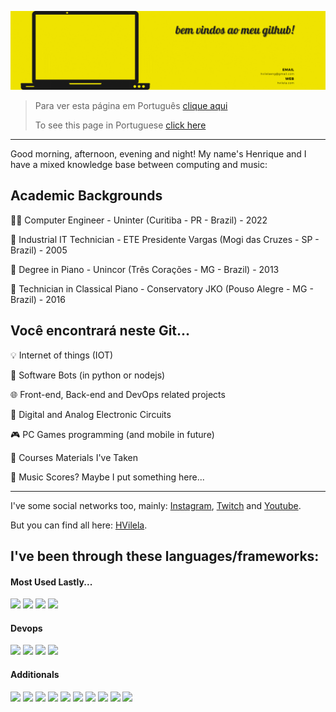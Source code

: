 ![Top Screen](TopScreenGitHub.gif)

> Para ver esta página em Português [clique aqui](https://github.com/vilelalabs/vilelalabs/blob/main/README-ptbr.md)
> 
> To see this page in Portuguese [click here](https://github.com/vilelalabs/vilelalabs/blob/main/README-ptbr.md)
---

Good morning, afternoon, evening and night! My name's Henrique and I have a mixed knowledge base between computing and music:

## Academic Backgrounds

👨‍💻 Computer Engineer - Uninter (Curitiba - PR - Brazil) - 2022

🔧 Industrial IT Technician - ETE Presidente Vargas (Mogi das Cruzes - SP - Brazil) - 2005

🎹 Degree in Piano - Unincor (Três Corações - MG - Brazil) - 2013

🎼 Technician in Classical Piano - Conservatory JKO (Pouso Alegre - MG - Brazil) - 2016


##  Você encontrará neste Git...

💡 Internet of things (IOT)

🤖 Software Bots (in python or nodejs)

🌐 Front-end, Back-end and DevOps related projects

🔌 Digital and Analog Electronic Circuits

🎮 PC Games programming (and mobile in future)

📖 Courses Materials I've Taken

🎼 Music Scores? Maybe I put something here...

---
I've some social networks too, mainly: [Instagram](https://instagram.com/henriquevilelamusic), [Twitch](https://twitch.tv/vilelalabs) and [Youtube](https://youtube.com/henriquevilelamusic).

But you can find all here: [HVilela](https://hvilela.com/social).

## I've been through these languages/frameworks:

#### Most Used Lastly...
![](https://img.shields.io/badge/next%20js-333333?logo=nextdotjs&logoColor=black&style=plastic)
![](https://img.shields.io/badge/-TypeScript-007ACC?logo=typescript&logoColor=white&style=plastic) 
![](https://img.shields.io/badge/-ReactJs-61DAFB?logo=react&logoColor=white&style=plastic)
![](https://img.shields.io/badge/-C++-00599C?logo=cplusplus&logoColor=white&style=plastic) 
#### Devops
![](https://img.shields.io/badge/AWS-FF9900?logo=amazonaws&logoColor=black&style=plastic)
![](https://img.shields.io/badge/-Terraform-7B42BC?logo=terraform&logoColor=white&style=plastic)
![](https://img.shields.io/badge/-Docker-2496ED?logo=docker&logoColor=white&style=plastic)
![](https://img.shields.io/badge/-Jenkins-D24939?logo=jenkins&logoColor=white&style=plastic)
#### Additionals
![](https://img.shields.io/badge/-PostrgeSQL-4169E1?logo=PostgreSQL&logoColor=white&style=plastic)
![](https://img.shields.io/badge/MongoDB-4EA94B?logo=mongodb&logoColor=black&style=plastic)
![](https://img.shields.io/badge/-C++%20for%20Arduino-00979D?logo=arduino&logoColor=white&style=plastic) 
![](https://img.shields.io/badge/-C-A8B9CC?logo=c&logoColor=white&style=plastic) 
![](https://img.shields.io/badge/-Assembly%20for%20PIC-007AAC?logo=assemblyscript&logoColor=white&style=plastic)
![](https://img.shields.io/badge/-JavaScript-F7DF1E?logo=javascript&logoColor=white&style=plastic)
![](https://img.shields.io/badge/-React%20Native-61DAFB?logo=react&logoColor=white&style=plastic)
![](https://img.shields.io/badge/-Python-007AAC?logo=python&logoColor=white&style=plastic)
![](https://img.shields.io/badge/-VueJS-4FC08D?logo=vue.js&logoColor=white&style=plastic)
![](https://img.shields.io/badge/-Java-007396?logo=java&logoColor=white&style=plastic)

<!--
## Git Statistics...
<!-- estatísticas e configurações em : https://github.com/anuraghazra/github-readme-stats --
![Stats](https://github-readme-stats.vercel.app/api?username=vilelalabs&show_icons=true&theme=radical&custom_title=Minhas%20estatísticas%20no%20Github) 
![Top Langs](https://github-readme-stats.vercel.app/api/top-langs/?username=vilelalabs&show_icons=true&theme=radical&langs_count=5)

[![Card](https://github-readme-stats.vercel.app/api/pin/?username=vilelalabs&repo=VLHome&show_icons=true&theme=radical)](https://github.com/vilelalabs/vlhome)
[![Card](https://github-readme-stats.vercel.app/api/pin/?username=vilelalabs&repo=vlhomeHFModel02&show_icons=true&theme=radical)](https://github.com/vilelalabs/vlhomeHFModel02)
[![Card](https://github-readme-stats.vercel.app/api/pin/?username=vilelalabs&repo=tasklist2&show_icons=true&theme=radical)](https://github.com/vilelalabs/tasklist2)
[![Card](https://github-readme-stats.vercel.app/api/pin/?username=vilelalabs&repo=AmostradorAutomatico&show_icons=true&theme=radical)](https://github.com/vilelalabs/AmostradorAutomatico)
[![Card](https://github-readme-stats.vercel.app/api/pin/?username=vilelalabs&repo=PacSnake&show_icons=true&theme=radical)](https://github.com/vilelalabs/PacSnake)
[![Card](https://github-readme-stats.vercel.app/api/pin/?username=vilelalabs&repo=ESP-Loader-Board&show_icons=true&theme=radical)](https://github.com/vilelalabs/ESP-Loader-Board)
[![Card](https://github-readme-stats.vercel.app/api/pin/?username=vilelalabs&repo=Updates-on-RNEspTouch.java&show_icons=true&theme=radical)](https://github.com/vilelalabs/Updates-on-RNEspTouch.java)
[![Card](https://github-readme-stats.vercel.app/api/pin/?username=vilelalabs&repo=React-Native-Sortable-Grid&show_icons=true&theme=radical)](https://github.com/vilelalabs/react-native-sortable-grid)
[![Card](https://github-readme-stats.vercel.app/api/pin/?username=vilelalabs&repo=BikeSpeedometer&show_icons=true&theme=radical)](https://github.com/vilelalabs/BikeSpeedometer)
-->
